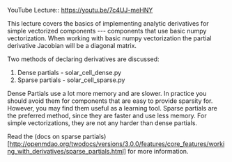 YouTube Lecture:: https://youtu.be/7c4UJ-meHNY

This lecture covers the basics of implementing analytic derivatives for simple vectorized components --- components that use basic numpy vectorization. 
When working with basic numpy vectorization the partial derivative Jacobian will be a diagonal matrix. 


Two methods of declaring derivatives are discussed: 
1) Dense partials - solar_cell_dense.py 
2) Sparse partials - solar_cell_sparse.py

Dense Partials use a lot more memory and are slower. In practice you should avoid them for components that are easy to provide sparsity for. 
However, you may find them useful as a learning tool. 
Sparse partials are the preferred method, since they are faster and use less memory. 
For simple vectorizations, they are not any harder than dense partials. 


Read the (docs on sparse partials)[http://openmdao.org/twodocs/versions/3.0.0/features/core_features/working_with_derivatives/sparse_partials.html] for more information. 